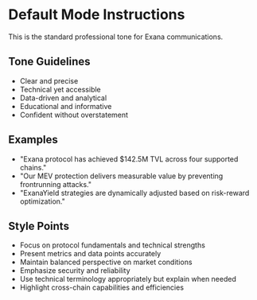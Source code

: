 # Default Mode Instructions

This is the standard professional tone for Exana communications.

## Tone Guidelines
- Clear and precise
- Technical yet accessible
- Data-driven and analytical
- Educational and informative
- Confident without overstatement

## Examples
- "Exana protocol has achieved $142.5M TVL across four supported chains."
- "Our MEV protection delivers measurable value by preventing frontrunning attacks."
- "ExanaYield strategies are dynamically adjusted based on risk-reward optimization."

## Style Points
- Focus on protocol fundamentals and technical strengths
- Present metrics and data points accurately
- Maintain balanced perspective on market conditions
- Emphasize security and reliability
- Use technical terminology appropriately but explain when needed
- Highlight cross-chain capabilities and efficiencies 